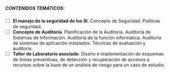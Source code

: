 ##### **CONTENIDOS TEMÁTICOS:**

- [ ] **El manejo de la seguridad de los SI**. Concepto de Seguridad. Políticas de seguridad.
- [ ] **Concepto de Auditoría**. Planificación de la Auditoría. Auditoría de Sistemas de Información. Auditoría de la función informática. Auditoría de sistemas de aplicación instalados. Técnicas de evaluación y auditoría.
- [ ] **Taller de Laboratorio asociado**: Diseño e implementación de esquemas de líneas preventivas, de detección y recuperación de accesos a recursos sobre la base de un análisis de riesgo para un caso de estudio.